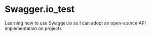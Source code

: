 # Swagger.io_test
Learning how to use Swagger.io so I can adopt an open-source API implementation on projects
